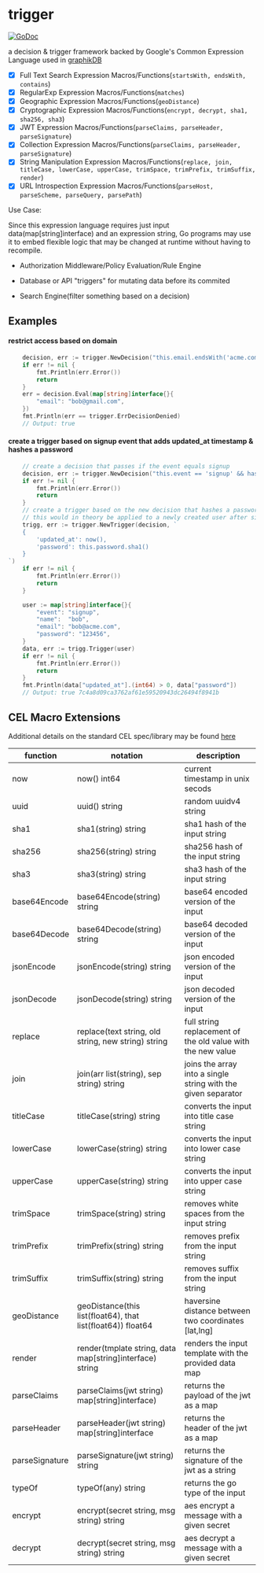 # trigger

[![GoDoc](https://godoc.org/github.com/graphikDB/trigger?status.svg)](https://godoc.org/github.com/graphikDB/trigger)

a decision & trigger framework backed by Google's Common Expression Language used in [graphikDB](https://graphikdb.github.io/graphik/)

- [x] Full Text Search Expression Macros/Functions(`startsWith, endsWith, contains`)
- [x] RegularExp Expression Macros/Functions(`matches`)
- [x] Geographic Expression Macros/Functions(`geoDistance`)
- [x] Cryptographic Expression Macros/Functions(`encrypt, decrypt, sha1, sha256, sha3`)
- [x] JWT Expression Macros/Functions(`parseClaims, parseHeader, parseSignature`)
- [x] Collection Expression Macros/Functions(`parseClaims, parseHeader, parseSignature`)
- [x] String Manipulation Expression Macros/Functions(`replace, join, titleCase, lowerCase, upperCase, trimSpace, trimPrefix, trimSuffix, render`)
- [x] URL Introspection Expression Macros/Functions(`parseHost, parseScheme, parseQuery, parsePath`)

Use Case:

Since this expression language requires just input data(map[string]interface) and an expression string, Go programs may use it to embed flexible logic that may be changed at runtime without having to recompile.

- Authorization Middleware/Policy Evaluation/Rule Engine

- Database or API "triggers" for mutating data before its commited

- Search Engine(filter something based on a decision)

## Examples

#### restrict access based on domain

```go
	decision, err := trigger.NewDecision("this.email.endsWith('acme.com')")
	if err != nil {
		fmt.Println(err.Error())
		return
	}
	err = decision.Eval(map[string]interface{}{
		"email": "bob@gmail.com",
	})
	fmt.Println(err == trigger.ErrDecisionDenied) 
    // Output: true 
```

#### create a trigger based on signup event that adds updated_at timestamp & hashes a password

```go
	// create a decision that passes if the event equals signup
	decision, err := trigger.NewDecision("this.event == 'signup' && has(this.email)")
	if err != nil {
		fmt.Println(err.Error())
		return
	}
	// create a trigger based on the new decision that hashes a password and creates an updated_at timestamp
	// this would in theory be applied to a newly created user after signup
	trigg, err := trigger.NewTrigger(decision, `
	{
		'updated_at': now(),
		'password': this.password.sha1()
	}
`)
	if err != nil {
		fmt.Println(err.Error())
		return
	}

	user := map[string]interface{}{
		"event": "signup",
		"name":  "bob",
		"email": "bob@acme.com",
		"password": "123456",
	}
	data, err := trigg.Trigger(user)
	if err != nil {
		fmt.Println(err.Error())
		return
	}
	fmt.Println(data["updated_at"].(int64) > 0, data["password"])
	// Output: true 7c4a8d09ca3762af61e59520943dc26494f8941b

```

## CEL Macro Extensions

Additional details on the standard CEL spec/library may be found [here](https://github.com/google/cel-spec/blob/master/doc/langdef.md#overview)

|function    |notation                                                   |description                                                                                                 |
|------------|-----------------------------------------------------------|------------------------------------------------------------------------------------------------------------|
|now         |now() int64                                                |current timestamp in unix secods                                                                            |
|uuid        |uuid() string                                              |random uuidv4 string                                                                                        |
|sha1        |sha1(string) string                                        |sha1 hash of the input string                                                                               |
|sha256      |sha256(string) string                                      |sha256 hash of the input string                                                                             |
|sha3        |sha3(string) string                                        |sha3 hash of the input string                                                                               |
|base64Encode|base64Encode(string) string                                |base64 encoded version of the input                                                                         |
|base64Decode|base64Decode(string) string                                |base64 decoded version of the input                                                                         |
|jsonEncode  |jsonEncode(string) string                                  |json encoded version of the input                                                                           |
|jsonDecode  |jsonDecode(string) string                                  |json decoded version of the input                                                                           |
|replace     |replace(text string, old string, new string) string        |full string replacement of the old value with the new value                                                 |
|join        |join(arr list(string), sep string) string                  |joins the array into a single string with the given separator                                               |
|titleCase   |titleCase(string) string                                   |converts the input into title case string                                                                   |
|lowerCase   |lowerCase(string) string                                   |converts the input into lower case string                                                                   |
|upperCase   |upperCase(string) string                                   |converts the input into upper case string                                                                   |
|trimSpace   |trimSpace(string) string                                   |removes white spaces from the input string                                                                  |
|trimPrefix  |trimPrefix(string) string                                  |removes prefix from the input string                                                                        |
|trimSuffix  |trimSuffix(string) string                                  |removes suffix from the input string                                                                        |
|geoDistance |geoDistance(this list(float64), that list(float64)) float64|haversine distance between two coordinates [lat,lng]                                                        |
|render      |render(tmplate string, data map[string]interface) string   |renders the input template with the provided data map                                                       |
|parseClaims |parseClaims(jwt string) map[string]interface) | returns the payload of the jwt as a map
|parseHeader| parseHeader(jwt string) map[string]interface | returns the header of the jwt as a map
|parseSignature| parseSignature(jwt string) string | returns the signature of the jwt as a string
|typeOf |typeOf(any) string | returns the go type of the input
|encrypt|encrypt(secret string, msg string) string| aes encrypt a message with a given secret
|decrypt|decrypt(secret string, msg string) string| aes decrypt a message with a given secret
